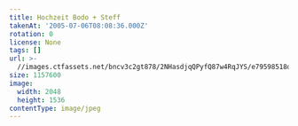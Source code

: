 ```yaml
---
title: Hochzeit Bodo + Steff
takenAt: '2005-07-06T08:08:36.000Z'
rotation: 0
license: None
tags: []
url: >-
  //images.ctfassets.net/bncv3c2gt878/2NHasdjqQPyfQ87w4RqJYS/e79598518d09e3dcd911fb609e606091/hochzeit-bodo--steff_4559743859_o
size: 1157600
image:
  width: 2048
  height: 1536
contentType: image/jpeg
---
```


